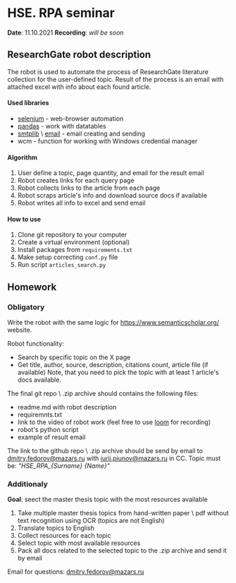 # HSE. RPA seminar

**Date**: 11.10.2021
**Recording**: *will be soon*

## ResearchGate robot description

The robot is used to automate the process of ResearchGate literature collection for the user-defined topic. Result of the process is an email with attached excel with info about each found article.


#### Used libraries

* [selenium](https://selenium-python.readthedocs.io/) - web-browser automation
* [pandas](https://pandas.pydata.org/) - work with datatables
* [smtplib](https://docs.python.org/3/library/smtplib.html) \ [email](https://docs.python.org/3/library/email.examples.html) - email creating and sending
* wcm - function for working with Windows credential manager

#### Algorithm 

1. User define a topic, page quantity, and email for the result email
2. Robot creates links for each query page
3. Robot collects links to the article from each page
4. Robot scraps article's info and download source docs if available
5. Robot writes all info to excel and send email


#### How to use

1. Clone git repository to your computer
2. Create a virtual environment (optional)
3. Install packages from ```requirements.txt```
4. Make setup correcting ```conf.py``` file
5. Run script ```articles_search.py```

## Homework

### Obligatory

Write the robot with the same logic for https://www.semanticscholar.org/ website.

Robot functionality:
* Search by specific topic on the X page
* Get title, author, source, description, citations count, article file (if available)
Note, that you need to pick the topic with at least 1 article's docs available.

The final git repo \ .zip archive should contains the following files:
* readme.md with robot description
* requiremnts.txt
* link to the video of robot work (feel free to use [loom](https://www.loom.com/) for recording)
* robot's python script
* example of result email

The link to the github repo \ .zip archive should be send by email to [dmitry.fedorov@mazars.ru](mailto:Dmitry.Fedorov@mazars.ru) with [iurii.piunov@mazars.ru](mailto:iurii.piunov@mazars.ru) in CC.
Topic must be: *"HSE_RPA_{Surname} {Name}"*

### Additionaly

**Goal**: seect the master thesis topic with the most resources available 

1. Take multiple master thesis topics from hand-written paper \ pdf without text recognition using OCR (topics are not English)
2. Translate topics to English
3. Collect resources for each topic
4. Select topic with most available resources
5. Pack all docs related to the selected topic to the .zip archive and send it by email


Email for questions: [dmitry.fedorov@mazars.ru](mailto:Dmitry.Fedorov@mazars.ru)
